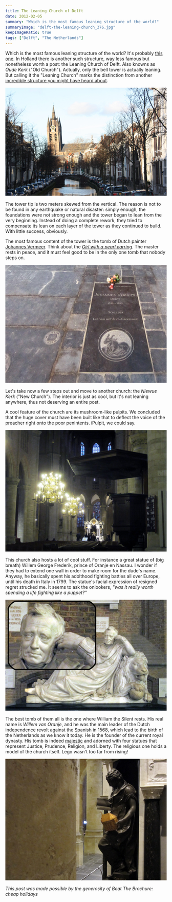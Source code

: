 ```yaml
---
title: The Leaning Church of Delft
date: 2012-02-05
summary: "Which is the most famous leaning structure of the world?"
summaryImage: "delft-the-leaning-church_376.jpg"
keepImageRatio: true
tags: ["Delft", "The Netherlands"]
---
```


Which is the most famous leaning structure of the world? It's probably [this one](http://thingsiwanttoeat.tumblr.com/post/121087951/mega-hamburger-four-the-leaning-tower-of-bacon). In Holland there is another such structure, way less famous but nonetheless worth a post: the Leaning Church of Delft. Also knowns as _Oude Kerk_ ("Old Church"). Actually, only the bell tower is actually leaning. But calling it the "Leaning Church" marks the distinction from another [incredible structure you might have heard about](http://science.howstuffworks.com/engineering/structural/will-leaning-tower-of-pisa-fall.htm).

![](delft-the-leaning-church_376.jpg)

The tower tip is two meters skewed from the vertical. The reason is not to be found in any earthquake or natural disaster: simply enough, the foundations were not strong enough and the tower began to lean from the very beginning. Instead of doing a complete rework, they tried to compensate its lean on each layer of the tower as they continued to build. With little success, obviously.

The most famous content of the tower is the tomb of Dutch painter [Johannes Vermeer](http://www.johannesvermeer.org/). Think about the [_Girl with a pearl earring_](http://en.wikipedia.org/wiki/Girl_with_a_Pearl_Earring). The master rests in peace, and it must feel good to be in the only one tomb that nobody steps on.

![](delft-church-vermeer-grave_411.jpg)

Let's take now a few steps out and move to another church: the _Niewue Kerk_ ("New Church"). The interior is just as cool, but it's not leaning anywhere, thus not deserving an entire post.

A cool feature of the church are its mushroom-like pulpits. We concluded that the huge cover must have been built like that to deflect the voice of the preacher right onto the poor penintents. iPulpit, we could say.

![](delft-church-pulpit_423.jpg)

This church also hosts a lot of cool stuff. For instance a great statue of (big breath) Willem George Frederik, prince of Oranje en Nassau. I wonder if they had to extend one wall in order to make room for the dude's name. Anyway, he basically spent his adolthood fighting battles all over Europe, until his death in Italy in 1799. The statue's facial expression of resigned regret  strucked me. It seems to ask the onlookers, _"was it really worth spending a life fighting like a puppet?"_

![](delft-church-nassau-van-oranje_386.jpg)

The best tomb of them all is the one where William the Silent rests. His real name is _Willem van Oranje_, and he was the main leader of the Dutch independence revolt against the Spanish in 1568, which lead to the birth of the Netherlands as we know it today. He is the founder of the current royal dynasty. His tomb is indeed [majestic](http://www.flickr.com/photos/twiga_swala/2302459421/) and adorned with four statues that represent Justice, Prudence, Religion, and Liberty. The religious one holds a model of the church itself. Lego wasn't too far from rising!

![](delft-church-statue-with-church-model_423.jpg)

_This post was made possible by the generosity of Beat The Brochure: cheap holidays_